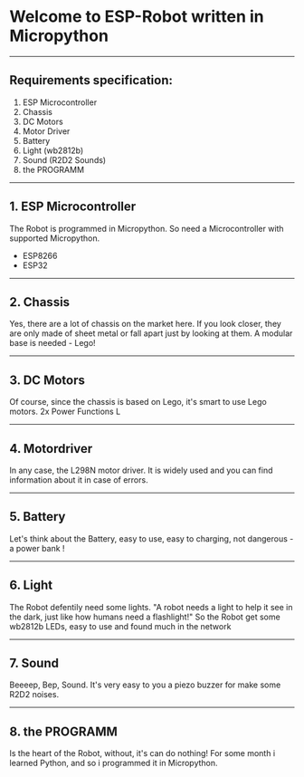 # Welcome to ESP-Robot written in Micropython
***
## Requirements specification:
1. ESP Microcontroller
2. Chassis
3. DC Motors
4. Motor Driver
5. Battery
6. Light (wb2812b)
7. Sound (R2D2 Sounds)
8. the PROGRAMM
***
## 1. ESP Microcontroller
The Robot is programmed in Micropython. So need a Microcontroller with supported Micropython.
- ESP8266
- ESP32
***
## 2. Chassis
Yes, there are a lot of chassis on the market here. If you look closer, they are only made of sheet metal or fall apart just by looking at them. A modular base is needed - Lego!
***
## 3. DC Motors
Of course, since the chassis is based on Lego, it's smart to use Lego motors.
2x Power Functions L
***
## 4. Motordriver
In any case, the L298N motor driver. It is widely used and you can find information about it in case of errors.
***
## 5. Battery
Let's think about the Battery, easy to use, easy to charging, not dangerous - a power bank !
***
## 6. Light
The Robot defentily need some lights. "A robot needs a light to help it see in the dark, just like how humans need a flashlight!"
So the Robot get some wb2812b LEDs, easy to use and found much in the network
***
## 7. Sound
Beeeep, Bep, Sound. It's very easy to you a piezo buzzer for make some R2D2 noises.
***
## 8. the PROGRAMM
Is the heart of the Robot, without, it's can do nothing!
For some month i learned Python, and so i programmed it in Micropython.
